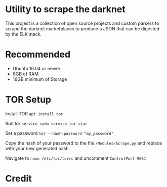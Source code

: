 # Utility to scrape the darknet
This project is a collection of open source projects and custom parsers to scrape the darknet marketplaces to produce a JSON that can be digested by the ELK stack.

# Recommended
- Ubuntu 16.04 or newer
- 8GB of RAM
- 16GB minimum of Storage

# TOR Setup
Install TOR `apt install tor`

Run tor `service sudo service tor star`

Set a password `tor --hash-password "my_password"`

Copy the hash of your password to the file `/Modules/Scrape.py` and replace with your new generated hash.

Navigate to `nano /etc/tor/torrc` and uncomment `ControlPort 9051`

# Credit
[Abhisek Singn]: https://github.com/absingh31/Tor_Spider
